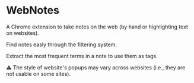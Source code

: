 # WebNotes
A Chrome extension to take notes on the web (by hand or highlighting text on websites).

Find notes easly through the filtering system.

Extract the most frequent terms in a note to use them as tags.

⚠️ The style of website's popups may vary across websites (i.e., they are not usable on some sites).
